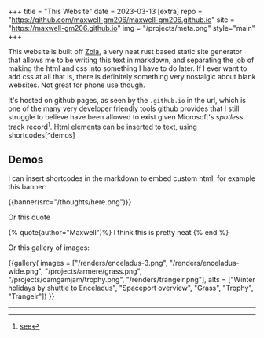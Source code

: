 +++
title = "This Website"
date = 2023-03-13
[extra]
repo = "https://github.com/maxwell-gm206/maxwell-gm206.github.io"
site = "https://maxwell-gm206.github.io"
img =  "/projects/meta.png"
style="main"
+++

This website is built off [Zola](https://github.com/getzola/zola), a very neat rust based static site generator that allows me to be writing this text in markdown, and separating the job of making the html and css into something I have to do later. <!-- more --> If I ever want to add css at all that is, there is definitely something very nostalgic about blank websites. Not great for phone use though.

It's hosted on github pages, as seen by the `.github.io` in the url, which is one of the many very developer friendly tools github provides that I still struggle to believe have been allowed to exist given Microsoft's _spotless_ track record[^1]. Html elements can be inserted to text, using shortcodes[^demos]

## Demos

I can insert shortcodes in the markdown to embed custom html, for example this banner:

{{banner(src="/thoughts/here.png")}}

Or this quote

{% quote(author="Maxwell")%}
I think this is pretty neat
{% end %}

Or this gallery of images:

{{gallery(
	images = ["/renders/enceladus-3.png", "/renders/enceladus-wide.png", "/projects/armere/grass.png", "/projects/camgamjam/trophy.png", "/renders/trangeir.png"],
	alts = ["Winter holidays by shuttle to Enceladus", "Spaceport overview", "Grass", "Trophy", "Trangeir"])
}}

---

[^1]: [see](https://en.wikipedia.org/wiki/Criticism_of_Microsoft)

